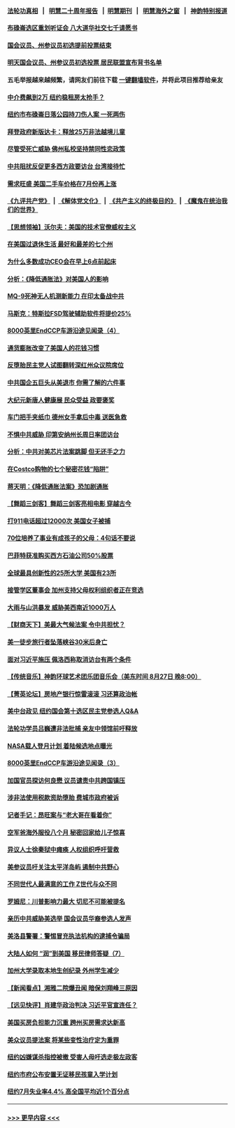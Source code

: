#### [法轮功真相](https://github.com/gfw-breaker/truth/blob/master/README.md?t=0) &nbsp;&nbsp;|&nbsp;&nbsp; [明慧二十周年报告](https://github.com/gfw-breaker/mh-reports/blob/master/README.md?t=0) &nbsp;&nbsp;|&nbsp;&nbsp;[明慧期刊](https://github.com/gfw-breaker/mh-qikan) &nbsp;&nbsp;|&nbsp;&nbsp; [明慧海外之窗](https://github.com/gfw-breaker/mh-news/blob/master/README.md?t=0) &nbsp;&nbsp;|&nbsp;&nbsp; [神韵特别报道](https://github.com/gfw-breaker/mh-news/blob/master/shenyun.md?t=0)
#### [布碌崙选区重划听证会 八大道华社交七千请愿书](../pages/nsc412/n13807470.md?t=08221601) 
#### [国会议员、州参议员初选提前投票结束](../pages/nsc412/n13807453.md?t=08221601) 
#### [明天国会议员、州参议员初选投票 居民联盟宣布背书名单](../pages/nsc412/n13807410.md?t=08221601) 
#### 五毛举报越来越频繁，请网友们前往下载 [一键翻墙软件](https://github.com/gfw-breaker/ssr-accounts)，并将此项目推荐给亲友
#### [中介费飙到2万 纽约稳租房太抢手？](../pages/nsc412/n13807401.md?t=08221601) 
#### [纽约市布碌崙日落公园持刀伤人案 一死两伤](../pages/nsc412/n13807403.md?t=08221601) 
#### [拜登政府新版达卡：释放25万非法越境儿童](../pages/nsc412/n13807387.md?t=08221601) 
#### [尽管受死亡威胁 佛州私校坚持禁同性恋政策](../pages/nsc412/n13807315.md?t=08221601) 
#### [中共阻扰反促更多西方政要访台 台湾接待忙](../pages/nsc412/n13807337.md?t=08221601) 
#### [需求旺盛 美国二手车价格在7月份再上涨](../pages/nsc412/n13807336.md?t=08221601) 
#### [《九评共产党》](https://github.com/begood0513/9ping.md/blob/master/README.md) &nbsp;|&nbsp; [《解体党文化》](../../../../jtdwh.md/blob/master/README.md)  &nbsp;|&nbsp; [《共产主义的终极目的》](../../../../gczydzjmd.md/blob/master/README.md) &nbsp;|&nbsp; [《魔鬼在统治我们的世界》](../../../../mgztzwmdsj.md/blob/master/README.md) 
#### [【思想领袖】沃尔夫：美国的技术官僚威权主义](../pages/nsc412/n13798274.md?t=08221601) 
#### [在美国过退休生活 最好和最差的七个州](../pages/nsc412/n13807260.md?t=08221601) 
#### [为什么多数成功CEO会在早上6点前起床](../pages/nsc412/n13805603.md?t=08221601) 
#### [分析：《降低通胀法》对美国人的影响](../pages/nsc412/n13807179.md?t=08221601) 
#### [MQ-9死神无人机测新能力 在印太备战中共](../pages/nsc412/n13805652.md?t=08221601) 
#### [马斯克：特斯拉FSD驾驶辅助软件将提价25%](../pages/nsc412/n13807264.md?t=08221601) 
#### [8000英里EndCCP车游沿途见闻录（4）](../pages/nsc412/n13805546.md?t=08221601) 
#### [通货膨胀改变了美国人的花钱习惯](../pages/nsc412/n13807267.md?t=08221601) 
#### [反堕胎民主党人试图翻转深红州众议院席位](../pages/nsc412/n13807240.md?t=08221601) 
#### [中共国企五巨头从美退市 你需了解的六件事](../pages/nsc412/n13807245.md?t=08221601) 
#### [大纪元新唐人健康展 民众受益 政要褒奖](../pages/nsc412/n13806922.md?t=08221601) 
#### [车门把手夹纸巾 德州女手拿后中毒 送医急救](../pages/nsc412/n13807186.md?t=08221601) 
#### [不惧中共威胁 印第安纳州长周日率团访台](../pages/nsc412/n13806236.md?t=08221601) 
#### [分析：中共对美芯片法案跳脚 但无还手之力](../pages/nsc412/n13806771.md?t=08221601) 
#### [在Costco购物的七个秘密花钱“陷阱”](../pages/nsc412/n13806268.md?t=08221601) 
#### [蒋天明：《降低通胀法案》恐加剧通胀](../pages/nsc412/n13806996.md?t=08221601) 
#### [【舞蹈三剑客】舞蹈三剑客亮相电影 穿越古今](../pages/nsc412/n13806785.md?t=08221601) 
#### [打911电话超过12000次 美国女子被捕](../pages/nsc412/n13806877.md?t=08221601) 
#### [70位培养了事业有成孩子的父母：4句话不要说](../pages/nsc412/n13806840.md?t=08221601) 
#### [巴菲特获准购买西方石油公司50%股票](../pages/nsc412/n13806796.md?t=08221601) 
#### [全球最具创新性的25所大学 美国有23所](../pages/nsc412/n13802711.md?t=08221601) 
#### [接管学区董事会 加州支持父母权利组织者正在竞选](../pages/nsc412/n13806830.md?t=08221601) 
#### [大雨与山洪暴发 威胁美西南近1000万人](../pages/nsc412/n13806761.md?t=08221601) 
#### [【财商天下】美最大气候法案 令中共担忧？](../pages/nsc412/n13806783.md?t=08221601) 
#### [美一徒步旅行者坠落峡谷30米后身亡](../pages/nsc412/n13806788.md?t=08221601) 
#### [面对习近平施压 佩洛西称取消访台有两个条件](../pages/nsc412/n13806776.md?t=08221601) 
#### [【传统音乐】神韵环球艺术团乐团音乐会（美东时间 8月27日 晚8:00）](../pages/nsc412/n13806781.md?t=08221601) 
#### [【菁英论坛】房地产银行惊雷滚滚 习还算政治帐](../pages/nsc412/n13806740.md?t=08221601) 
#### [美中台政见 纽约国会第十选区民主党参选人Q&A](../pages/nsc412/n13806438.md?t=08221601) 
#### [法轮功学员吕巍遭非法批捕 亲友中领馆前吁释放](../pages/nsc412/n13806418.md?t=08221601) 
#### [NASA载人登月计划 着陆候选地点曝光](../pages/nsc412/n13806703.md?t=08221601) 
#### [8000英里EndCCP车游沿途见闻录（3）](../pages/nsc412/n13805468.md?t=08221601) 
#### [加国官员探访何良懋 议员谴责中共跨国镇压](../pages/nsc412/n13806697.md?t=08221601) 
#### [涉非法使用税款资助堕胎 费城市政府被诉](../pages/nsc412/n13806359.md?t=08221601) 
#### [记者手记：昂旺案与“老大哥在看着你”](../pages/nsc412/n13806413.md?t=08221601) 
#### [空军爸海外服役八个月 秘密回家给儿子惊喜](../pages/nsc412/n13806497.md?t=08221601) 
#### [异议人士徐秦狱中瘫痪 人权组织呼吁营救](../pages/nsc412/n13806665.md?t=08221601) 
#### [美参议员吁关注太平洋岛屿 遏制中共野心](../pages/nsc412/n13806666.md?t=08221601) 
#### [不同世代人最满意的工作 Z世代与众不同](../pages/nsc412/n13804109.md?t=08221601) 
#### [罗姆尼：川普影响力最大 切尼不可能被提名](../pages/nsc412/n13806597.md?t=08221601) 
#### [亲历中共威胁美选举 国会议员华裔参选人发声](../pages/nsc412/n13806422.md?t=08221601) 
#### [美洛县警署：警惕冒充执法机构的逮捕令骗局](../pages/nsc412/n13806337.md?t=08221601) 
#### [大陆人如何 “润”到美国 移民律师答疑（7）](../pages/nsc412/n13806328.md?t=08221601) 
#### [加州大学录取本地生创纪录 外州学生减少](../pages/nsc412/n13806300.md?t=08221601) 
#### [【新闻看点】湘雅二院爆丑闻 暗保刘翔峰三原因](../pages/nsc412/n13806299.md?t=08221601) 
#### [【远见快评】肖建华政治判决 习近平官宣连任？](../pages/nsc412/n13806304.md?t=08221601) 
#### [美国买房负担能力沉重 跨州买房需求达新高](../pages/nsc412/n13806456.md?t=08221601) 
#### [美众议员提法案 将某些变性治疗定为重罪](../pages/nsc412/n13806355.md?t=08221601) 
#### [纽约凶嫌谋杀指控被撤 受害人母吁选走极左政客](../pages/nsc412/n13806410.md?t=08221601) 
#### [纽约市府公布安置无证移民孩童入学计划](../pages/nsc412/n13806432.md?t=08221601) 
#### [纽约7月失业率4.4% 高全国平均近1个百分点](../pages/nsc412/n13806417.md?t=08221601) 

----
#### [ >>> 更早内容 <<< ](../indexes/nsc412-earlier.md)
